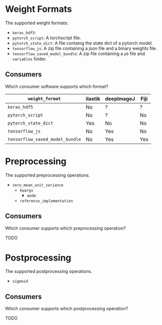 # Weight Formats

The supported weight formats:

- `keras_hdf5`: 
- `pytorch_script`: A torchscript file.
- `pytorch_state_dict`: A file containg the state dict of a pytorch model.
- `tensorflow_js`: A zip file containing a json file and a binary weights file.
- `tensorflow_saved_model_bundle`: A zip file containing a `pb` file and `variables` folder.

## Consumers

Which consumer software supports which format?

| `weight_format`       | ilastik | deepImageJ | Fiji |
| --------------------- | ------- | ---------- | ---- |
|  `keras_hdf5`         | No      | ?          | ?    | 
|  `pytorch_script`     | No      | ?          | No   |
|  `pytorch_state_dict` | Yes     | No         | No   |
|  `tensorflow_js`      | No      | Yes        | No   |
|  `tensorflow_saved_model_bundle` | No | Yes | Yes |


# Preprocessing

The supported preprocessing operations.

- `zero_mean_unit_variance`
  - `kwargs`
    - `mode`
  - `reference_implementation`

## Consumers

Which consumer supports which preprocessing operation?

TODO


# Postprocessing

The supported postprocessing operations.

- `sigmoid`

## Consumers

Which consumer supports which postprocessing operation?

TODO
